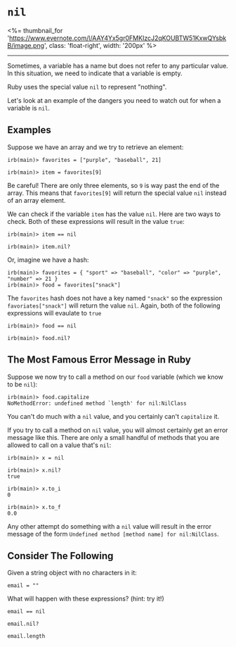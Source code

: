 # `nil`

<%= thumbnail_for 'https://www.evernote.com/l/AAY4Yx5gr0FMKIzcJ2qKOUBTW51KxwQYsbkB/image.png', class: 'float-right', width: '200px' %>

<hr>

Sometimes, a variable has a name but does not refer to any particular value.  In this
situation, we need to indicate that a variable is empty.

Ruby uses the special value `nil` to represent "nothing".

Let's look at an example of the dangers you need to watch out for when
a variable is `nil`.

## Examples

Suppose we have an array and we try to retrieve an element:

``` irb
irb(main)> favorites = ["purple", "baseball", 21]

irb(main)> item = favorites[9]
```

Be careful! There are only three elements, so `9` is way past the end of the array.  This means
that `favorites[9]` will return the special value `nil` instead of an array element.

We can check if the variable `item` has the value `nil`.  Here are two ways to check. Both of these expressions will result in the value `true`:

``` irb
irb(main)> item == nil
```
``` irb
irb(main)> item.nil?
```

Or, imagine we have a hash:

``` irb
irb(main)> favorites = { "sport" => "baseball", "color" => "purple", "number" => 21 }
irb(main)> food = favorites["snack"]
```

The `favorites` hash does not have a key named `"snack"` so the expression
`favoriates["snack"]` will return the value `nil`.  Again, both of the following
expressions will evaulate to `true`

``` irb
irb(main)> food == nil
```
```
irb(main)> food.nil?
```

## The Most Famous Error Message in Ruby

Suppose we now try to call a method on our `food` variable (which we know to be `nil`):

``` irb
irb(main)> food.capitalize
NoMethodError: undefined method `length' for nil:NilClass
```

You can't do much with a `nil` value, and you certainly can't `capitalize` it.  

If you try to call a method on `nil` value, you will almost certainly get an error
message like this.  There are only a small handful of methods that you are
allowed to call on a value that's `nil`:

``` irb
irb(main)> x = nil

irb(main)> x.nil?
true

irb(main)> x.to_i
0

irb(main)> x.to_f
0.0
```

Any other attempt do something with a `nil` value will result in the error
message of the form `Undefined method [method name] for nil:NilClass`.


## Consider The Following

Given a string object with no characters in it:

```
email = ""
```

What will happen with these expressions? (hint: try it!)

```
email == nil
```
```
email.nil?
```
```
email.length
```
